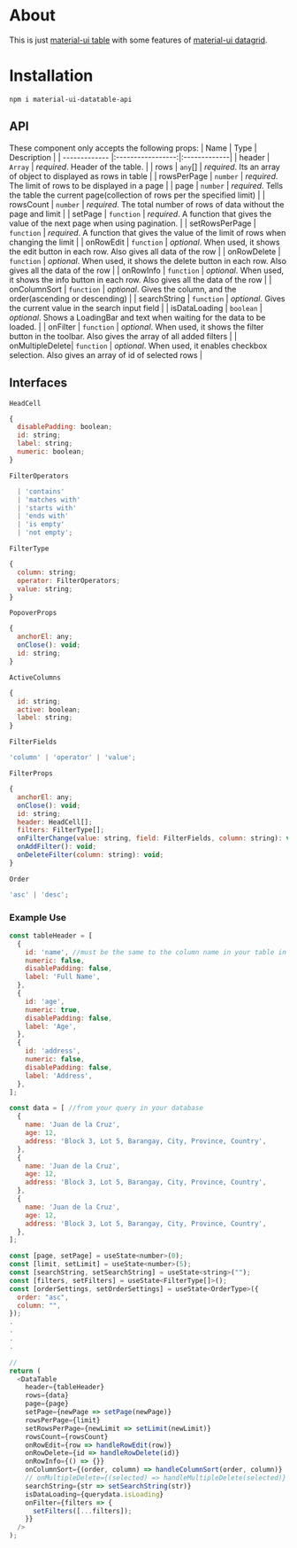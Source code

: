 # About

This is just [material-ui table](https://mui.com/material-ui/react-table/#data-table) with some features of [material-ui datagrid](https://mui.com/x/react-data-grid/).

# Installation

```
npm i material-ui-datatable-api
```

## API

<DataTable/>

These component only accepts the following props:
| Name | Type | Description |
| ------------- |:-----------------:|:-------------|
| header | `Array`<HeadCell> | _required_. Header of the table. |
| rows | `any`[] | _required_. Its an array of object to displayed as rows in table |
| rowsPerPage | `number` | _required_. The limit of rows to be displayed in a page |
| page | `number` | _required_. Tells the table the current page(collection of rows per the specified limit) |
| rowsCount | `number` | _required_. The total number of rows of data without the page and limit |
| setPage | `function` | _required_. A function that gives the value of the next page when using pagination. |
| setRowsPerPage | `function` | _required_. A function that gives the value of the limit of rows when changing the limit |
| onRowEdit | `function` | _optional_. When used, it shows the edit button in each row. Also gives all data of the row |
| onRowDelete | `function` | _optional_. When used, it shows the delete button in each row. Also gives all the data of the row |
| onRowInfo | `function` | _optional_. When used, it shows the info button in each row. Also gives all the data of the row |
| onColumnSort | `function` | _optional_. Gives the column, and the order(ascending or descending) |
| searchString | `function` | _optional_. Gives the current value in the search input field |
| isDataLoading | `boolean` | _optional_. Shows a LoadingBar and text when waiting for the data to be loaded. |
| onFilter | `function` | _optional_. When used, it shows the filter button in the toolbar. Also gives the array of all added filters |
| onMultipleDelete| `function` | _optional_. When used, it enables checkbox selection. Also gives an array of id of selected rows |

## Interfaces

`HeadCell`

```javascript
{
  disablePadding: boolean;
  id: string;
  label: string;
  numeric: boolean;
}
```

`FilterOperators`

```javascript
  | 'contains'
  | 'matches with'
  | 'starts with'
  | 'ends with'
  | 'is empty'
  | 'not empty';
```

`FilterType`

```javascript
{
  column: string;
  operator: FilterOperators;
  value: string;
}
```

`PopoverProps`

```javascript
{
  anchorEl: any;
  onClose(): void;
  id: string;
}
```

`ActiveColumns`

```javascript
{
  id: string;
  active: boolean;
  label: string;
}
```

`FilterFields`

```javascript
'column' | 'operator' | 'value';
```

`FilterProps`

```javascript
{
  anchorEl: any;
  onClose(): void;
  id: string;
  header: HeadCell[];
  filters: FilterType[];
  onFilterChange(value: string, field: FilterFields, column: string): void;
  onAddFilter(): void;
  onDeleteFilter(column: string): void;
}
```

`Order`

```javascript
'asc' | 'desc';
```

### Example Use

```javascript
const tableHeader = [
  {
    id: 'name', //must be the same to the column name in your table in database
    numeric: false,
    disablePadding: false,
    label: 'Full Name',
  },
  {
    id: 'age',
    numeric: true,
    disablePadding: false,
    label: 'Age',
  },
  {
    id: 'address',
    numeric: false,
    disablePadding: false,
    label: 'Address',
  },
];

const data = [ //from your query in your database
  {
    name: 'Juan de la Cruz',
    age: 12,
    address: 'Block 3, Lot 5, Barangay, City, Province, Country',
  },
  {
    name: 'Juan de la Cruz',
    age: 12,
    address: 'Block 3, Lot 5, Barangay, City, Province, Country',
  },
  {
    name: 'Juan de la Cruz',
    age: 12,
    address: 'Block 3, Lot 5, Barangay, City, Province, Country',
  },
];

const [page, setPage] = useState<number>(0);
const [limit, setLimit] = useState<number>(5);
const [searchString, setSearchString] = useState<string>("");
const [filters, setFilters] = useState<FilterType[]>();
const [orderSettings, setOrderSettings] = useState<OrderType>({
  order: "asc",
  column: "",
});
.
.
.
.

//
return (
  <DataTable
    header={tableHeader}
    rows={data}
    page={page}
    setPage={newPage => setPage(newPage)}
    rowsPerPage={limit}
    setRowsPerPage={newLimit => setLimit(newLimit)}
    rowsCount={rowsCount}
    onRowEdit={row => handleRowEdit(row)}
    onRowDelete={id => handleRowDelete(id)}
    onRowInfo={() => {}}
    onColumnSort={(order, column) => handleColumnSort(order, column)}
    // onMultipleDelete={(selected) => handleMultipleDelete(selected)}
    searchString={str => setSearchString(str)}
    isDataLoading={querydata.isLoading}
    onFilter={filters => {
      setFilters([...filters]);
    }}
  />
);
```

